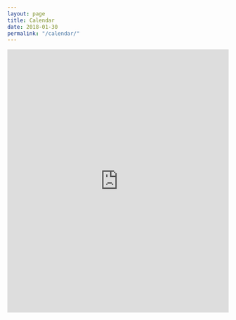 ```yaml
---
layout: page
title: Calendar
date: 2018-01-30
permalink: "/calendar/"
---
```


<iframe src="https://calendar.google.com/calendar/embed?height=600&amp;wkst=1&amp;bgcolor=%23FFFFFF&amp;src=ulsl35rjnems0td5cbrgn17phk%40group.calendar.google.com&amp;color=%23AB8B00&amp;ctz=America%2FChicago" style="border-width: 0; max-width: 100vw; max-height: 80vh;" width="100%" height="600" frameborder="0" scrolling="no"></iframe>
